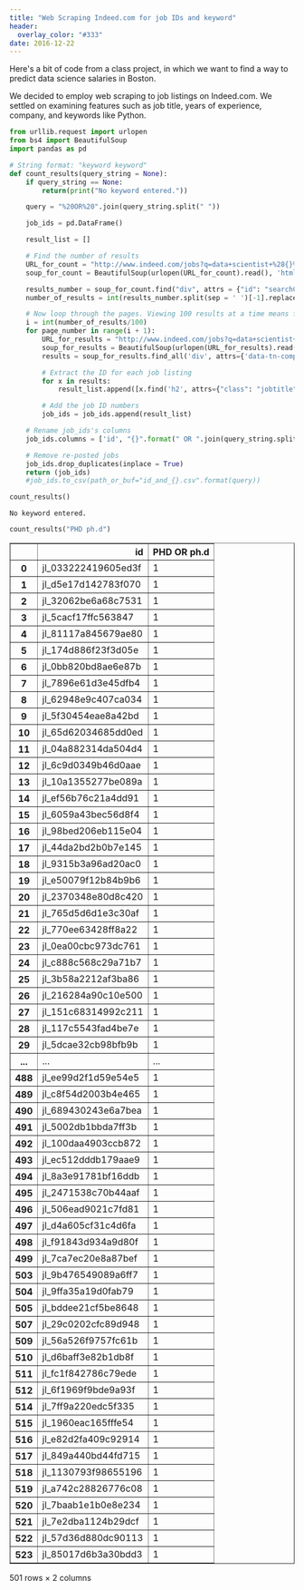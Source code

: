 ```yaml
---
title: "Web Scraping Indeed.com for job IDs and keyword"
header:
  overlay_color: "#333"
date: 2016-12-22
---
```


Here's a bit of code from a class project, in which we want to find a way to predict data science salaries in Boston.

We decided to employ web scraping to job listings on Indeed.com. We settled on examining features such as job title, years of experience, company, and keywords like Python. 

```python
from urllib.request import urlopen
from bs4 import BeautifulSoup
import pandas as pd
```


```python
# String format: "keyword keyword"
def count_results(query_string = None):
    if query_string == None:
        return(print("No keyword entered."))

    query = "%20OR%20".join(query_string.split(" "))

    job_ids = pd.DataFrame()

    result_list = []

    # Find the number of results
    URL_for_count = "http://www.indeed.com/jobs?q=data+scientist+%28{}%29&l=Boston".format(query)
    soup_for_count = BeautifulSoup(urlopen(URL_for_count).read(), 'html.parser')

    results_number = soup_for_count.find("div", attrs = {"id": "searchCount"}).text
    number_of_results = int(results_number.split(sep = ' ')[-1].replace(',', ''))

    # Now loop through the pages. Viewing 100 results at a time means fewer page refreshes.
    i = int(number_of_results/100)
    for page_number in range(i + 1):
        URL_for_results = "http://www.indeed.com/jobs?q=data+scientist+%28{}%29&l=Boston&limit=100&start={}".format(query, str(100 * page_number))
        soup_for_results = BeautifulSoup(urlopen(URL_for_results).read(), 'html.parser')
        results = soup_for_results.find_all('div', attrs={'data-tn-component': 'organicJob'})

        # Extract the ID for each job listing
        for x in results:
            result_list.append([x.find('h2', attrs={"class": "jobtitle"})['id'], 1])

        # Add the job ID numbers
        job_ids = job_ids.append(result_list)

    # Rename job_ids's columns
    job_ids.columns = ['id', "{}".format(" OR ".join(query_string.split(" ")))]

    # Remove re-posted jobs
    job_ids.drop_duplicates(inplace = True)
    return (job_ids)
    #job_ids.to_csv(path_or_buf="id_and_{}.csv".format(query))
```


```python
count_results()
```

    No keyword entered.



```python
count_results("PHD ph.d")
```




<div>
<table border="1" class="dataframe">
  <thead>
    <tr style="text-align: right;">
      <th></th>
      <th>id</th>
      <th>PHD OR ph.d</th>
    </tr>
  </thead>
  <tbody>
    <tr>
      <th>0</th>
      <td>jl_033222419605ed3f</td>
      <td>1</td>
    </tr>
    <tr>
      <th>1</th>
      <td>jl_d5e17d142783f070</td>
      <td>1</td>
    </tr>
    <tr>
      <th>2</th>
      <td>jl_32062be6a68c7531</td>
      <td>1</td>
    </tr>
    <tr>
      <th>3</th>
      <td>jl_5cacf17ffc563847</td>
      <td>1</td>
    </tr>
    <tr>
      <th>4</th>
      <td>jl_81117a845679ae80</td>
      <td>1</td>
    </tr>
    <tr>
      <th>5</th>
      <td>jl_174d886f23f3d05e</td>
      <td>1</td>
    </tr>
    <tr>
      <th>6</th>
      <td>jl_0bb820bd8ae6e87b</td>
      <td>1</td>
    </tr>
    <tr>
      <th>7</th>
      <td>jl_7896e61d3e45dfb4</td>
      <td>1</td>
    </tr>
    <tr>
      <th>8</th>
      <td>jl_62948e9c407ca034</td>
      <td>1</td>
    </tr>
    <tr>
      <th>9</th>
      <td>jl_5f30454eae8a42bd</td>
      <td>1</td>
    </tr>
    <tr>
      <th>10</th>
      <td>jl_65d62034685dd0ed</td>
      <td>1</td>
    </tr>
    <tr>
      <th>11</th>
      <td>jl_04a882314da504d4</td>
      <td>1</td>
    </tr>
    <tr>
      <th>12</th>
      <td>jl_6c9d0349b46d0aae</td>
      <td>1</td>
    </tr>
    <tr>
      <th>13</th>
      <td>jl_10a1355277be089a</td>
      <td>1</td>
    </tr>
    <tr>
      <th>14</th>
      <td>jl_ef56b76c21a4dd91</td>
      <td>1</td>
    </tr>
    <tr>
      <th>15</th>
      <td>jl_6059a43bec56d8f4</td>
      <td>1</td>
    </tr>
    <tr>
      <th>16</th>
      <td>jl_98bed206eb115e04</td>
      <td>1</td>
    </tr>
    <tr>
      <th>17</th>
      <td>jl_44da2bd2b0b7e145</td>
      <td>1</td>
    </tr>
    <tr>
      <th>18</th>
      <td>jl_9315b3a96ad20ac0</td>
      <td>1</td>
    </tr>
    <tr>
      <th>19</th>
      <td>jl_e50079f12b84b9b6</td>
      <td>1</td>
    </tr>
    <tr>
      <th>20</th>
      <td>jl_2370348e80d8c420</td>
      <td>1</td>
    </tr>
    <tr>
      <th>21</th>
      <td>jl_765d5d6d1e3c30af</td>
      <td>1</td>
    </tr>
    <tr>
      <th>22</th>
      <td>jl_770ee63428ff8a22</td>
      <td>1</td>
    </tr>
    <tr>
      <th>23</th>
      <td>jl_0ea00cbc973dc761</td>
      <td>1</td>
    </tr>
    <tr>
      <th>24</th>
      <td>jl_c888c568c29a71b7</td>
      <td>1</td>
    </tr>
    <tr>
      <th>25</th>
      <td>jl_3b58a2212af3ba86</td>
      <td>1</td>
    </tr>
    <tr>
      <th>26</th>
      <td>jl_216284a90c10e500</td>
      <td>1</td>
    </tr>
    <tr>
      <th>27</th>
      <td>jl_151c68314992c211</td>
      <td>1</td>
    </tr>
    <tr>
      <th>28</th>
      <td>jl_117c5543fad4be7e</td>
      <td>1</td>
    </tr>
    <tr>
      <th>29</th>
      <td>jl_5dcae32cb98bfb9b</td>
      <td>1</td>
    </tr>
    <tr>
      <th>...</th>
      <td>...</td>
      <td>...</td>
    </tr>
    <tr>
      <th>488</th>
      <td>jl_ee99d2f1d59e54e5</td>
      <td>1</td>
    </tr>
    <tr>
      <th>489</th>
      <td>jl_c8f54d2003b4e465</td>
      <td>1</td>
    </tr>
    <tr>
      <th>490</th>
      <td>jl_689430243e6a7bea</td>
      <td>1</td>
    </tr>
    <tr>
      <th>491</th>
      <td>jl_5002db1bbda7ff3b</td>
      <td>1</td>
    </tr>
    <tr>
      <th>492</th>
      <td>jl_100daa4903ccb872</td>
      <td>1</td>
    </tr>
    <tr>
      <th>493</th>
      <td>jl_ec512dddb179aae9</td>
      <td>1</td>
    </tr>
    <tr>
      <th>494</th>
      <td>jl_8a3e91781bf16ddb</td>
      <td>1</td>
    </tr>
    <tr>
      <th>495</th>
      <td>jl_2471538c70b44aaf</td>
      <td>1</td>
    </tr>
    <tr>
      <th>496</th>
      <td>jl_506ead9021c7fd81</td>
      <td>1</td>
    </tr>
    <tr>
      <th>497</th>
      <td>jl_d4a605cf31c4d6fa</td>
      <td>1</td>
    </tr>
    <tr>
      <th>498</th>
      <td>jl_f91843d934a9d80f</td>
      <td>1</td>
    </tr>
    <tr>
      <th>499</th>
      <td>jl_7ca7ec20e8a87bef</td>
      <td>1</td>
    </tr>
    <tr>
      <th>503</th>
      <td>jl_9b476549089a6ff7</td>
      <td>1</td>
    </tr>
    <tr>
      <th>504</th>
      <td>jl_9ffa35a19d0fab79</td>
      <td>1</td>
    </tr>
    <tr>
      <th>505</th>
      <td>jl_bddee21cf5be8648</td>
      <td>1</td>
    </tr>
    <tr>
      <th>507</th>
      <td>jl_29c0202cfc89d948</td>
      <td>1</td>
    </tr>
    <tr>
      <th>509</th>
      <td>jl_56a526f9757fc61b</td>
      <td>1</td>
    </tr>
    <tr>
      <th>510</th>
      <td>jl_d6baff3e82b1db8f</td>
      <td>1</td>
    </tr>
    <tr>
      <th>511</th>
      <td>jl_fc1f842786c79ede</td>
      <td>1</td>
    </tr>
    <tr>
      <th>512</th>
      <td>jl_6f1969f9bde9a93f</td>
      <td>1</td>
    </tr>
    <tr>
      <th>514</th>
      <td>jl_7ff9a220edc5f335</td>
      <td>1</td>
    </tr>
    <tr>
      <th>515</th>
      <td>jl_1960eac165fffe54</td>
      <td>1</td>
    </tr>
    <tr>
      <th>516</th>
      <td>jl_e82d2fa409c92914</td>
      <td>1</td>
    </tr>
    <tr>
      <th>517</th>
      <td>jl_849a440bd44fd715</td>
      <td>1</td>
    </tr>
    <tr>
      <th>518</th>
      <td>jl_1130793f98655196</td>
      <td>1</td>
    </tr>
    <tr>
      <th>519</th>
      <td>jl_a742c28826776c08</td>
      <td>1</td>
    </tr>
    <tr>
      <th>520</th>
      <td>jl_7baab1e1b0e8e234</td>
      <td>1</td>
    </tr>
    <tr>
      <th>521</th>
      <td>jl_7e2dba1124b29dcf</td>
      <td>1</td>
    </tr>
    <tr>
      <th>522</th>
      <td>jl_57d36d880dc90113</td>
      <td>1</td>
    </tr>
    <tr>
      <th>523</th>
      <td>jl_85017d6b3a30bdd3</td>
      <td>1</td>
    </tr>
  </tbody>
</table>
<p>501 rows × 2 columns</p>
</div>




```python

```
